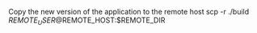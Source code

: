  Copy the new version of the application to the remote host
scp -r ./build $REMOTE_USER@$REMOTE_HOST:$REMOTE_DIR
